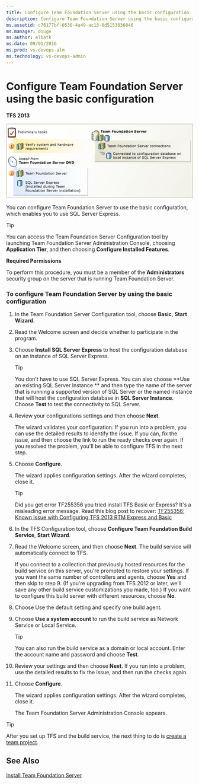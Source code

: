 ```yaml
---
title: Configure Team Foundation Server using the basic configuration
description: Configure Team Foundation Server using the basic configuration
ms.assetid: c76177bf-0530-4a49-ac13-8d5153036046
ms.manager: douge
ms.author: elbatk
ms.date: 09/01/2016
ms.prod: vs-devops-alm
ms.technology: vs-devops-admin
---
```


[//]: # (monikerRange: 'tfs-2013')

# Configure Team Foundation Server using the basic configuration

**TFS 2013**

![](../_img/ic552206.png)

You can configure Team Foundation Server to use the basic configuration, which enables you to use SQL Server Express. 

> [!TIP]
> You can access the Team Foundation Server Configuration tool by launching Team Foundation Server Administration Console, choosing **Application Tier**, and then choosing **Configure Installed Features**.

**Required Permissions**

To perform this procedure, you must be a member of the **Administrators** security group on the server that is running Team Foundation Server. 

### To configure Team Foundation Server by using the basic configuration

1.  In the Team Foundation Server Configuration tool, choose **Basic**, **Start Wizard**.

2.  Read the Welcome screen and decide whether to participate in the program.

3.  Choose **Install SQL Server Express** to host the configuration database on an instance of SQL Server Express.

	> [!TIP]
	> You don't have to use SQL Server Express. You can also choose **Use an existing SQL Server Instance ** and then type the name of the server that is running a supported version of SQL Server or the named instance that will host the configuration database in **SQL Server Instance**. Choose **Test** to test the connectivity to SQL Server.

4.  Review your configurations settings and then choose **Next**.

    The wizard validates your configuration. If you run into a problem, you can use the detailed results to identify the issue. If you can, fix the issue, and then choose the link to run the ready checks over again. If you resolved the problem, you'll be able to configure TFS in the next step.

5.  Choose **Configure**.

    The wizard applies configuration settings. After the wizard completes, close it.

	> [!TIP]
	> Did you get error TF255356 you tried install TFS Basic or Express? It's a misleading error message. Read this blog post to recover: [TF255356: Known Issue with Configuring TFS 2013 RTM Express and Basic](http://blogs.msdn.com/b/visualstudioalm/archive/2013/12/04/known-issue-with-configuring-tfs-2013-rtm-express-and-basic.aspx)

6.  In the TFS Configuration tool, choose **Configure Team Foundation Build Service**, **Start Wizard**.

7.  Read the Welcome screen, and then choose **Next**. The build service will automatically connect to TFS.

    If you connect to a collection that previously hosted resources for the build service on this server, you're prompted to restore your settings. If you want the same number of controllers and agents, choose **Yes** and then skip to step 9. (If you're upgrading from TFS 2012 or later, we'll save any other build service customizations you made, too.) If you want to configure this build server with different resources, choose **No**.

8.  Choose Use the default setting and specify one build agent.

9.  Choose **Use a system account** to run the build service as Network Service or Local Service.

	> [!TIP]
	> You can also run the build service as a domain or local account. Enter the account name and password and choose **Test**.

10. Review your settings and then choose **Next**. If you run into a problem, use the detailed results to fix the issue, and then run the checks again.

11. Choose **Configure**.

    The wizard applies configuration settings. After the wizard completes, close it.

    The Team Foundation Server Administration Console appears.

> [!TIP]
> After you set up TFS and the build service, the next thing to do is [create a team project](../../../accounts/create-team-project.md).

## See Also

[Install Team Foundation Server](../get-started.md) 
